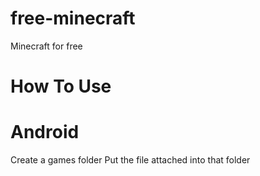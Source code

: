 # free-minecraft
Minecraft for free
# How To Use
# Android
Create a games folder
Put the file attached into that folder
